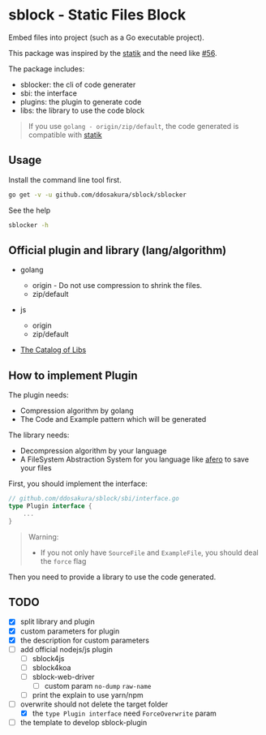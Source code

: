 # sblock - Static Files Block

Embed files into project (such as a Go executable project).

This package was inspired by the [statik](https://github.com/rakyll/statik) and the need like [#56](https://github.com/rakyll/statik/issues/56).

The package includes:
+ sblocker: the cli of code generater
+ sbi: the interface
+ plugins: the plugin to generate code
+ libs: the library to use the code block

> If you use `golang - origin/zip/default`, the code generated is compatible with [statik](https://github.com/rakyll/statik)

## Usage

Install the command line tool first.

```bash
go get -v -u github.com/ddosakura/sblock/sblocker
```

See the help

```bash
sblocker -h
```

## Official plugin and library (lang/algorithm)

+ golang
    + origin - Do not use compression to shrink the files.
    + zip/default
+ js
    + origin
    + zip/default

+ [The Catalog of Libs](./libs/README.md)

## How to implement Plugin

The plugin needs:
+ Compression algorithm by golang
+ The Code and Example pattern which will be generated

The library needs:
+ Decompression algorithm by your language
+ A FileSystem Abstraction System for you language like [afero](https://github.com/spf13/afero) to save your files

First, you should implement the interface:

```go
// github.com/ddosakura/sblock/sbi/interface.go
type Plugin interface {
    ...
}
```

> Warning:
> + If you not only have `SourceFile` and `ExampleFile`, you should deal the `force` flag

Then you need to provide a library to use the code generated.

## TODO

+ [x] split library and plugin
+ [x] custom parameters for plugin
+ [x] the description for custom parameters
+ [ ] add official nodejs/js plugin
    + [ ] sblock4js
    + [ ] sblock4koa
    + [ ] sblock-web-driver
        + [ ] custom param `no-dump` `raw-name`
    + [ ] print the explain to use yarn/npm
+ [ ] overwrite should not delete the target folder
    + [x] the `type Plugin interface` need `ForceOverwrite` param
+ [ ] the template to develop sblock-plugin
